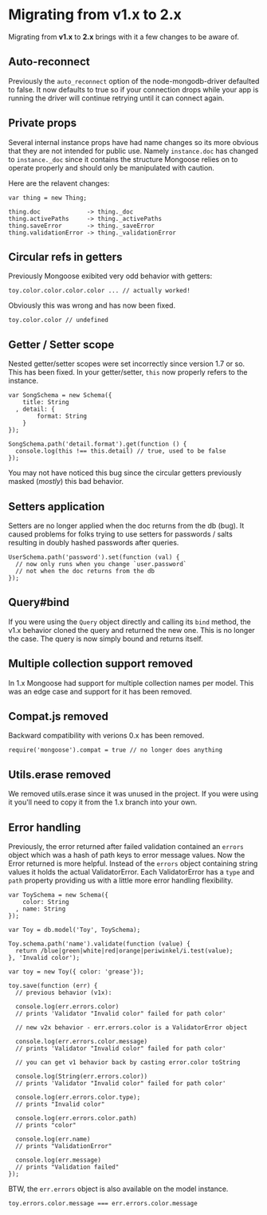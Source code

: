 
Migrating from v1.x to 2.x
==========================

Migrating from __v1.x__ to __2.x__ brings with it a few changes to be aware of.

## Auto-reconnect

Previously the `auto_reconnect` option of the node-mongodb-driver
defaulted to false. It now defaults to true so if your connection drops
while your app is running the driver will continue retrying until it
can connect again.

## Private props

Several internal instance props have had name changes so its more obvious that
they are not intended for public use. Namely `instance.doc` has changed
to `instance._doc` since it contains the structure Mongoose relies on
to operate properly and should only be manipulated with caution.

Here are the relavent changes:

    var thing = new Thing;

    thing.doc             -> thing._doc
    thing.activePaths     -> thing._activePaths
    thing.saveError       -> thing._saveError
    thing.validationError -> thing._validationError

## Circular refs in getters

Previously Mongoose exibited very odd behavior with getters:

    toy.color.color.color.color ... // actually worked!

Obviously this was wrong and has now been fixed.

    toy.color.color // undefined

## Getter / Setter scope

Nested getter/setter scopes were set incorrectly since version 1.7 or so.
This has been fixed. In your getter/setter, `this` now properly refers
to the instance.

    var SongSchema = new Schema({
        title: String
      , detail: {
            format: String
        }
    });

    SongSchema.path('detail.format').get(function () {
      console.log(this !== this.detail) // true, used to be false
    });

You may not have noticed this bug since the circular getters previously
masked (_mostly_) this bad behavior.

## Setters application

Setters are no longer applied when the doc returns from the db (bug). It
caused problems for folks trying to use setters for passwords / salts
resulting in doubly hashed passwords after queries.

    UserSchema.path('password').set(function (val) {
      // now only runs when you change `user.password`
      // not when the doc returns from the db
    });

## Query#bind

If you were using the `Query` object directly and calling its `bind`
method, the v1.x behavior cloned the query and returned the
new one. This is no longer the case. The query is now simply
bound and returns itself.

## Multiple collection support removed

In 1.x Mongoose had support for multiple collection names per model. This
was an edge case and support for it has been removed.

## Compat.js removed

Backward compatibility with verions 0.x has been removed.

    require('mongoose').compat = true // no longer does anything

## Utils.erase removed

We removed utils.erase since it was unused in the project. If you were
using it you'll need to copy it from the 1.x branch into your own.

## Error handling

Previously, the error returned after failed validation contained an `errors`
object which was a hash of path keys to error message values.
Now the Error returned is more helpful. Instead of the `errors`
object containing string values it holds the actual
ValidatorError. Each ValidatorError has a `type` and `path` property
providing us with a little more error handling flexibility.

    var ToySchema = new Schema({
        color: String
      , name: String
    });

    var Toy = db.model('Toy', ToySchema);

    Toy.schema.path('name').validate(function (value) {
      return /blue|green|white|red|orange|periwinkel/i.test(value);
    }, 'Invalid color');

    var toy = new Toy({ color: 'grease'});

    toy.save(function (err) {
      // previous behavior (v1x):

      console.log(err.errors.color)
      // prints 'Validator "Invalid color" failed for path color'

      // new v2x behavior - err.errors.color is a ValidatorError object

      console.log(err.errors.color.message)
      // prints 'Validator "Invalid color" failed for path color'

      // you can get v1 behavior back by casting error.color toString

      console.log(String(err.errors.color))
      // prints 'Validator "Invalid color" failed for path color'

      console.log(err.errors.color.type);
      // prints "Invalid color"

      console.log(err.errors.color.path)
      // prints "color"

      console.log(err.name)
      // prints "ValidationError"

      console.log(err.message)
      // prints "Validation failed"
    });

BTW, the `err.errors` object is also available on the model instance.

    toy.errors.color.message === err.errors.color.message

